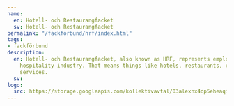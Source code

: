 ```yaml
---
name:
  en: Hotell- och Restaurangfacket
  sv: Hotell- och Restaurangfacket
permalink: "/fackförbund/hrf/index.html"
tags:
- fackförbund
description:
  en: Hotell- och Restaurangfacket, also known as HRF, represents employees in the
    hospitality industry. That means things like hotels, restaurants, cafés, and catering
    services.
  sv:
logo:
  src: https://storage.googleapis.com/kollektivavtal/03alexnx4dp5eheaqi4txi0go6pn
---
```

